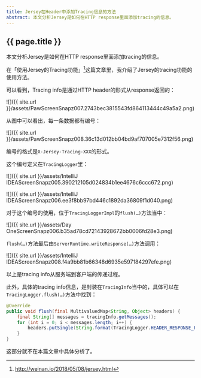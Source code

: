 ```yaml
---
title: Jersey在Header中添加Tracing信息的方法
abstract: 本文分析Jersey是如何在HTTP response里面添加tracing的信息。
---
```


## {{ page.title }}

本文分析Jersey是如何在HTTP response里面添加tracing的信息。

在「使用Jersey的Tracing功能」[^1]这篇文章里，我介绍了Jersey的tracing功能的使用方法。

[^1]: http://weinan.io/2018/05/08/jersey.html

可以看到，Tracing info是通过HTTP header的形式从response返回的：

![]({{ site.url }}/assets/PawScreenSnapz007.2743bec3815543fd864113444c49a5a2.png)

从图中可以看出，每一条数据都有编号：

![]({{ site.url }}/assets/PawScreenSnapz008.36c13d012bb04bd9af707005e7312f56.png)

编号的格式是`X-Jersey-Tracing-XXX`的形式。

这个编号定义在`TracingLogger`里：

![]({{ site.url }}/assets/IntelliJ IDEAScreenSnapz005.390212105d024834b1ee4676c6ccc672.png)

![]({{ site.url }}/assets/IntelliJ IDEAScreenSnapz006.ee3f8bb97bd446c1892da36809f1d040.png)

对于这个编号的使用，位于`TracingLoggerImpl`的`flush(…)`方法当中：

![]({{ site.url }}/assets/Day OneScreenSnapz006.b35ad78cd72143928672bb0006fd28e3.png)

`flush(…)`方法最后由`ServerRuntime.writeResponse(…)`方法调用：

![]({{ site.url }}/assets/IntelliJ IDEAScreenSnapz008.f4a9bb81b66348d6935e597184297efe.png)

以上是tracing info从服务端到客户端的传递过程。

此外，具体的tracing info信息，是封装在`TracingInfo`当中的，具体可以在`TracingLogger.flush(…)`方法中找到：

```java
@Override
public void flush(final MultivaluedMap<String, Object> headers) {
	final String[] messages = tracingInfo.getMessages();
	for (int i = 0; i < messages.length; i++) {
		headers.putSingle(String.format(TracingLogger.HEADER_RESPONSE_FORMAT, i), messages[i]);
	}
}
```

这部分就不在本篇文章中具体分析了。


















